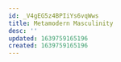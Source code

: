 ```yaml
---
id: _V4gEG5z4BPIiYs6vqWws
title: Metamodern Masculinity
desc: ''
updated: 1639759165196
created: 1639759165196
---
```


